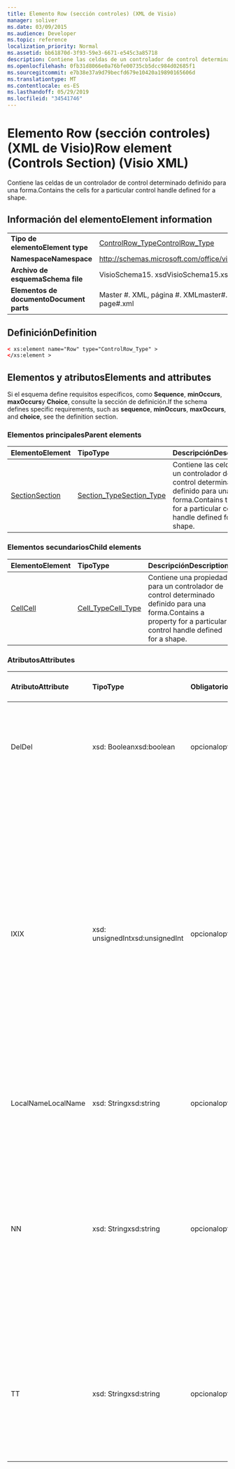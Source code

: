 ```yaml
---
title: Elemento Row (sección controles) (XML de Visio)
manager: soliver
ms.date: 03/09/2015
ms.audience: Developer
ms.topic: reference
localization_priority: Normal
ms.assetid: bb61870d-3f93-59e3-6671-e545c3a85718
description: Contiene las celdas de un controlador de control determinado definido para una forma.
ms.openlocfilehash: 0fb31d8066e0a76bfe00735cb5dcc984d02685f1
ms.sourcegitcommit: e7b38e37a9d79becfd679e10420a19890165606d
ms.translationtype: MT
ms.contentlocale: es-ES
ms.lasthandoff: 05/29/2019
ms.locfileid: "34541746"
---
```

# <a name="row-element-controls-section-visio-xml"></a><span data-ttu-id="dc6b0-103">Elemento Row (sección controles) (XML de Visio)</span><span class="sxs-lookup"><span data-stu-id="dc6b0-103">Row element (Controls Section) (Visio XML)</span></span>

<span data-ttu-id="dc6b0-104">Contiene las celdas de un controlador de control determinado definido para una forma.</span><span class="sxs-lookup"><span data-stu-id="dc6b0-104">Contains the cells for a particular control handle defined for a shape.</span></span>
  
## <a name="element-information"></a><span data-ttu-id="dc6b0-105">Información del elemento</span><span class="sxs-lookup"><span data-stu-id="dc6b0-105">Element information</span></span>

|||
|:-----|:-----|
|<span data-ttu-id="dc6b0-106">**Tipo de elemento**</span><span class="sxs-lookup"><span data-stu-id="dc6b0-106">**Element type**</span></span> <br/> |[<span data-ttu-id="dc6b0-107">ControlRow_Type</span><span class="sxs-lookup"><span data-stu-id="dc6b0-107">ControlRow_Type</span></span>](controlrow_type-complextypevisio-xml.md) <br/> |
|<span data-ttu-id="dc6b0-108">**Namespace**</span><span class="sxs-lookup"><span data-stu-id="dc6b0-108">**Namespace**</span></span> <br/> |http://schemas.microsoft.com/office/visio/2012/main  <br/> |
|<span data-ttu-id="dc6b0-109">**Archivo de esquema**</span><span class="sxs-lookup"><span data-stu-id="dc6b0-109">**Schema file**</span></span> <br/> |<span data-ttu-id="dc6b0-110">VisioSchema15. xsd</span><span class="sxs-lookup"><span data-stu-id="dc6b0-110">VisioSchema15.xsd</span></span>  <br/> |
|<span data-ttu-id="dc6b0-111">**Elementos de documento**</span><span class="sxs-lookup"><span data-stu-id="dc6b0-111">**Document parts**</span></span> <br/> |<span data-ttu-id="dc6b0-112">Master #. XML, página #. XML</span><span class="sxs-lookup"><span data-stu-id="dc6b0-112">master#.xml, page#.xml</span></span>  <br/> |
   
## <a name="definition"></a><span data-ttu-id="dc6b0-113">Definición</span><span class="sxs-lookup"><span data-stu-id="dc6b0-113">Definition</span></span>

```XML
< xs:element name="Row" type="ControlRow_Type" >
</xs:element >
```

## <a name="elements-and-attributes"></a><span data-ttu-id="dc6b0-114">Elementos y atributos</span><span class="sxs-lookup"><span data-stu-id="dc6b0-114">Elements and attributes</span></span>

<span data-ttu-id="dc6b0-115">Si el esquema define requisitos específicos, como **Sequence**, **minOccurs**, **maxOccurs**y **Choice**, consulte la sección de definición.</span><span class="sxs-lookup"><span data-stu-id="dc6b0-115">If the schema defines specific requirements, such as **sequence**, **minOccurs**, **maxOccurs**, and **choice**, see the definition section.</span></span> 
  
### <a name="parent-elements"></a><span data-ttu-id="dc6b0-116">Elementos principales</span><span class="sxs-lookup"><span data-stu-id="dc6b0-116">Parent elements</span></span>

|<span data-ttu-id="dc6b0-117">**Elemento**</span><span class="sxs-lookup"><span data-stu-id="dc6b0-117">**Element**</span></span>|<span data-ttu-id="dc6b0-118">**Tipo**</span><span class="sxs-lookup"><span data-stu-id="dc6b0-118">**Type**</span></span>|<span data-ttu-id="dc6b0-119">**Descripción**</span><span class="sxs-lookup"><span data-stu-id="dc6b0-119">**Description**</span></span>|
|:-----|:-----|:-----|
|[<span data-ttu-id="dc6b0-120">Section</span><span class="sxs-lookup"><span data-stu-id="dc6b0-120">Section</span></span>](section-element-sheet_type-complextypevisio-xml.md) <br/> |[<span data-ttu-id="dc6b0-121">Section_Type</span><span class="sxs-lookup"><span data-stu-id="dc6b0-121">Section_Type</span></span>](section_type-complextypevisio-xml.md) <br/> |<span data-ttu-id="dc6b0-122">Contiene las celdas de un controlador de control determinado definido para una forma.</span><span class="sxs-lookup"><span data-stu-id="dc6b0-122">Contains the cells for a particular control handle defined for a shape.</span></span>  <br/> |
   
### <a name="child-elements"></a><span data-ttu-id="dc6b0-123">Elementos secundarios</span><span class="sxs-lookup"><span data-stu-id="dc6b0-123">Child elements</span></span>

|<span data-ttu-id="dc6b0-124">**Elemento**</span><span class="sxs-lookup"><span data-stu-id="dc6b0-124">**Element**</span></span>|<span data-ttu-id="dc6b0-125">**Tipo**</span><span class="sxs-lookup"><span data-stu-id="dc6b0-125">**Type**</span></span>|<span data-ttu-id="dc6b0-126">**Descripción**</span><span class="sxs-lookup"><span data-stu-id="dc6b0-126">**Description**</span></span>|
|:-----|:-----|:-----|
|[<span data-ttu-id="dc6b0-127">Cell</span><span class="sxs-lookup"><span data-stu-id="dc6b0-127">Cell</span></span>](cell-element-controls-rowvisio-xml.md) <br/> |[<span data-ttu-id="dc6b0-128">Cell_Type</span><span class="sxs-lookup"><span data-stu-id="dc6b0-128">Cell_Type</span></span>](cell_type-complextypevisio-xml.md) <br/> |<span data-ttu-id="dc6b0-129">Contiene una propiedad para un controlador de control determinado definido para una forma.</span><span class="sxs-lookup"><span data-stu-id="dc6b0-129">Contains a property for a particular control handle defined for a shape.</span></span>  <br/> |
   
### <a name="attributes"></a><span data-ttu-id="dc6b0-130">Atributos</span><span class="sxs-lookup"><span data-stu-id="dc6b0-130">Attributes</span></span>

|<span data-ttu-id="dc6b0-131">**Atributo**</span><span class="sxs-lookup"><span data-stu-id="dc6b0-131">**Attribute**</span></span>|<span data-ttu-id="dc6b0-132">**Tipo**</span><span class="sxs-lookup"><span data-stu-id="dc6b0-132">**Type**</span></span>|<span data-ttu-id="dc6b0-133">**Obligatorio**</span><span class="sxs-lookup"><span data-stu-id="dc6b0-133">**Required**</span></span>|<span data-ttu-id="dc6b0-134">**Descripción**</span><span class="sxs-lookup"><span data-stu-id="dc6b0-134">**Description**</span></span>|<span data-ttu-id="dc6b0-135">**Posibles valores**</span><span class="sxs-lookup"><span data-stu-id="dc6b0-135">**Possible values**</span></span>|
|:-----|:-----|:-----|:-----|:-----|
|<span data-ttu-id="dc6b0-136">Del</span><span class="sxs-lookup"><span data-stu-id="dc6b0-136">Del</span></span>  <br/> |<span data-ttu-id="dc6b0-137">xsd: Boolean</span><span class="sxs-lookup"><span data-stu-id="dc6b0-137">xsd:boolean</span></span>  <br/> |<span data-ttu-id="dc6b0-138">opcional</span><span class="sxs-lookup"><span data-stu-id="dc6b0-138">optional</span></span>  <br/> |<span data-ttu-id="dc6b0-139">Especifica si se ha eliminado una fila que, de lo contrario, se heredaría de una forma de patrón.</span><span class="sxs-lookup"><span data-stu-id="dc6b0-139">Specifies whether a row that would otherwise be inherited from a master shape has been deleted.</span></span>  <br/> |<span data-ttu-id="dc6b0-140">Valores del tipo xsd: Boolean.</span><span class="sxs-lookup"><span data-stu-id="dc6b0-140">Values of the xsd:boolean type.</span></span>  <br/> |
|<span data-ttu-id="dc6b0-141">IX</span><span class="sxs-lookup"><span data-stu-id="dc6b0-141">IX</span></span>  <br/> |<span data-ttu-id="dc6b0-142">xsd: unsignedInt</span><span class="sxs-lookup"><span data-stu-id="dc6b0-142">xsd:unsignedInt</span></span>  <br/> |<span data-ttu-id="dc6b0-143">opcional</span><span class="sxs-lookup"><span data-stu-id="dc6b0-143">optional</span></span>  <br/> |<span data-ttu-id="dc6b0-144">Especifica el identificador de base uno de la fila.</span><span class="sxs-lookup"><span data-stu-id="dc6b0-144">Specifies the one-based identifier for the row.</span></span> <span data-ttu-id="dc6b0-145">Debe ser único y mayor que otros identificadores de la misma sección. El atributo IX solo se usa para las secciones character, Connection, Field, FillGradient, Geometry, Layer, LineGradient, Paragraph, Reviewer, Scratch y Tabs.</span><span class="sxs-lookup"><span data-stu-id="dc6b0-145">It should be unqiue and greater than other identifiers in the same section.The IX attribute is only used for the Character, Connection, Field, FillGradient, Geometry, Layer, LineGradient, Paragraph, Reviewer, Scratch, and Tabs sections.</span></span> <span data-ttu-id="dc6b0-146">Una fila sólo puede tener uno de los atributos IX o N.</span><span class="sxs-lookup"><span data-stu-id="dc6b0-146">A row can only have one of the IX or N attributes.</span></span>  <br/> |<span data-ttu-id="dc6b0-147">Valores del tipo xsd: unsignedInt.</span><span class="sxs-lookup"><span data-stu-id="dc6b0-147">Values of the xsd:unsignedInt type.</span></span>  <br/> |
|<span data-ttu-id="dc6b0-148">LocalName</span><span class="sxs-lookup"><span data-stu-id="dc6b0-148">LocalName</span></span>  <br/> |<span data-ttu-id="dc6b0-149">xsd: String</span><span class="sxs-lookup"><span data-stu-id="dc6b0-149">xsd:string</span></span>  <br/> |<span data-ttu-id="dc6b0-150">opcional</span><span class="sxs-lookup"><span data-stu-id="dc6b0-150">optional</span></span>  <br/> |<span data-ttu-id="dc6b0-151">Especifica el nombre único dependiente del idioma de la fila.</span><span class="sxs-lookup"><span data-stu-id="dc6b0-151">Specifies the unique language-dependent name of the row.</span></span>  <br/> |<span data-ttu-id="dc6b0-152">Valores del tipo xsd: String.</span><span class="sxs-lookup"><span data-stu-id="dc6b0-152">Values of the xsd:string type.</span></span>  <br/> |
|<span data-ttu-id="dc6b0-153">N</span><span class="sxs-lookup"><span data-stu-id="dc6b0-153">N</span></span>  <br/> |<span data-ttu-id="dc6b0-154">xsd: String</span><span class="sxs-lookup"><span data-stu-id="dc6b0-154">xsd:string</span></span>  <br/> |<span data-ttu-id="dc6b0-155">opcional</span><span class="sxs-lookup"><span data-stu-id="dc6b0-155">optional</span></span>  <br/> |<span data-ttu-id="dc6b0-156">Especifica el nombre único independiente del idioma de la fila. El atributo N solo se usa para las secciones User, Property, Actions, control, Connection, HYPERLINK y ActionTag.</span><span class="sxs-lookup"><span data-stu-id="dc6b0-156">Specifies the unique language-independent name of the row.The N attribute is only used for the User, Property, Actions, Control, Connection, Hyperlink, and ActionTag sections.</span></span> <span data-ttu-id="dc6b0-157">Una fila sólo puede tener uno de los atributos IX o N.</span><span class="sxs-lookup"><span data-stu-id="dc6b0-157">A row can only have one of the IX or N attributes.</span></span>  <br/> |<span data-ttu-id="dc6b0-158">Valores del tipo xsd: String.</span><span class="sxs-lookup"><span data-stu-id="dc6b0-158">Values of the xsd:string type.</span></span>  <br/> |
|<span data-ttu-id="dc6b0-159">T</span><span class="sxs-lookup"><span data-stu-id="dc6b0-159">T</span></span>  <br/> |<span data-ttu-id="dc6b0-160">xsd: String</span><span class="sxs-lookup"><span data-stu-id="dc6b0-160">xsd:string</span></span>  <br/> |<span data-ttu-id="dc6b0-161">opcional</span><span class="sxs-lookup"><span data-stu-id="dc6b0-161">optional</span></span>  <br/> |<span data-ttu-id="dc6b0-162">Especifica el tipo de la ruta geométrica representada por la fila y utilizada en la visualización de geometría.</span><span class="sxs-lookup"><span data-stu-id="dc6b0-162">Specifies the type of the geometric path represented by the row and used in geometry visualization.</span></span> <span data-ttu-id="dc6b0-163">El atributo T solo se usa para la sección Geometry.</span><span class="sxs-lookup"><span data-stu-id="dc6b0-163">The T attribute is only used for the Geometry section.</span></span>  <br/> |<span data-ttu-id="dc6b0-164">Valores del tipo xsd: String.</span><span class="sxs-lookup"><span data-stu-id="dc6b0-164">Values of the xsd:string type.</span></span>  <br/> |
   

